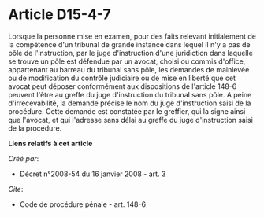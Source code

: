 # Article D15-4-7

Lorsque la personne mise en examen, pour des faits relevant initialement de la compétence d'un tribunal de grande instance
dans lequel il n'y a pas de pôle de l'instruction, par le juge d'instruction d'une juridiction dans laquelle se trouve un
pôle est défendue par un avocat, choisi ou commis d'office, appartenant au barreau du tribunal sans pôle, les demandes de
mainlevée ou de modification du contrôle judiciaire ou de mise en liberté que cet avocat peut déposer conformément aux
dispositions de l'article 148-6 peuvent l'être au greffe du juge d'instruction du tribunal sans pôle. A peine
d'irrecevabilité, la demande précise le nom du juge d'instruction saisi de la procédure. Cette demande est constatée par le
greffier, qui la signe ainsi que l'avocat, et qui l'adresse sans délai au greffe du juge d'instruction saisi de la procédure.

**Liens relatifs à cet article**

_Créé par_:

  - Décret n°2008-54 du 16 janvier 2008 - art. 3

_Cite_:

  - Code de procédure pénale - art. 148-6
